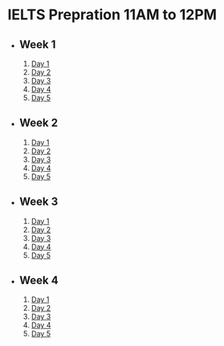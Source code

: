 # IELTS Prepration 11AM to 12PM

- ## Week 1

   1. [Day 1](https://www.facebook.com/watch/?v=497111506547737)
   2. [Day 2](https://www.facebook.com/watch/?v=526809663376500)
   3. [Day 3](https://www.facebook.com/watch/?v=539986651763637)
   4. [Day 4](https://www.facebook.com/watch/?v=1668509427050687)
   5. [Day 5](https://www.facebook.com/watch/?v=1622137438349225)

- ## Week 2

   1. [Day 1](https://www.facebook.com/iCodeguru/videos/1028691735715938)
   2. [Day 2](https://www.facebook.com/iCodeguru/videos/533427862500579)
   3. [Day 3](https://www.facebook.com/iCodeguru/videos/1247582143052561/)
   4. [Day 4](https://www.facebook.com/watch/?v=547723287715273)
   5. [Day 5](https://www.facebook.com/iCodeguru/videos/902852497849944/)

- ## Week 3

   1. [Day 1](https://www.facebook.com/watch/?v=506535668921593)
   2. [Day 2](https://www.facebook.com/watch/?v=460606600344804)
   3. [Day 3](https://www.facebook.com/iCodeguru/videos/417352134725270)
   4. [Day 4](https://www.facebook.com/iCodeguru/videos/1094117138775574)
   5. [Day 5](https://www.facebook.com/iCodeguru/videos/1024028366171130)

- ## Week 4

   1. [Day 1](https://www.facebook.com/iCodeguru/videos/1275022856836102)
   2. [Day 2](https://www.facebook.com/iCodeguru/videos/1206396227081281)
   3. [Day 3](https://www.facebook.com/iCodeguru/videos/1065861541591264)
   4. [Day 4](https://www.facebook.com/iCodeguru/videos/447684651661481)
   5. [Day 5](https://www.facebook.com/iCodeguru/videos/991411666085623)

<!-- - ## Week 5

   1. [Day 1](https://www.facebook.com/iCodeguru/videos/1655276322072080)
   2. [Day 2](https://www.facebook.com/iCodeguru/videos/1205201014045830)
   3. [Day 3](https://www.facebook.com/iCodeguru/videos/1229751301609749)
   4. [Day 4](https://www.facebook.com/iCodeguru/videos/885212166588908)
   5. [Day 5](https://www.facebook.com/iCodeguru/videos/1212538220038490) -->

<!-- - ## Week 

   1. [Day 1]()
   2. [Day 2]()
   3. [Day 3]()
   4. [Day 4]()
   5. [Day 5]() -->

<!-- - ## Week 

   1. [Day 1]()
   2. [Day 2]()
   3. [Day 3]()
   4. [Day 4]()
   5. [Day 5]() -->